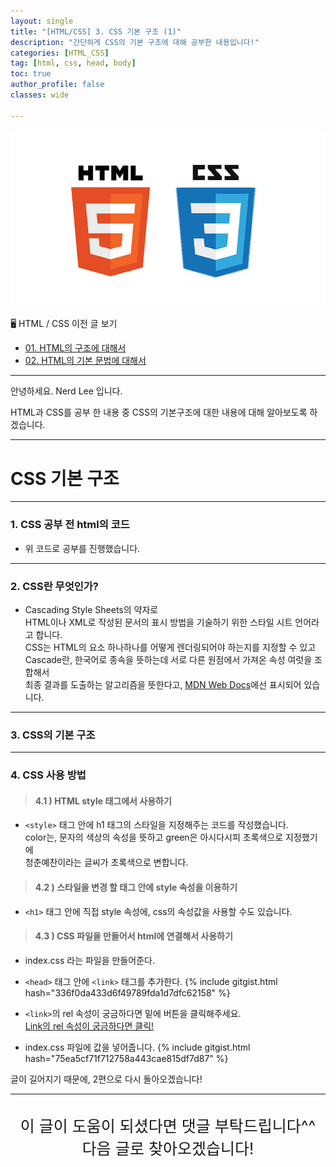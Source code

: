 ```yaml
---
layout: single
title: "[HTML/CSS] 3. CSS 기본 구조 (1)"
description: "간단하게 CSS의 기본 구조에 대해 공부한 내용입니다!"
categories: [HTML_CSS]
tag: [html, css, head, body]
toc: true
author_profile: false
classes: wide

---
```


![](/assets/img/etc/html_css.jpeg)

🖥 HTML / CSS 이전 글 보기

- [01. HTML의 구조에 대해서](/html_css/0001/)
- [02. HTML의 기본 문법에 대해서](/html_css/0002/)

---

안녕하세요. Nerd Lee 입니다.

HTML과 CSS를 공부 한 내용 중 CSS의 기본구조에 대한 내용에 대해 알아보도록 하겠습니다.

---

# CSS 기본 구조

---

### 1. CSS 공부 전 html의 코드

<script src="https://gist.github.com/Nerd-Lee/f4d96a935f5f65292a9407f44552c928.js"></script>

- 위 코드로 공부를 진행했습니다.

---

### 2. CSS란 무엇인가?

- Cascading Style Sheets의 약자로<br>
  HTML이나 XML로 작성된 문서의 표시 방법을 기술하기 위한 스타일 시트 언어라고 합니다.<br>
  CSS는 HTML의 요소 하나하나를 어떻게 렌더링되어야 하는지를 지정할 수 있고<br>
  Cascade란, 한국어로 종속을 뜻하는데 서로 다른 원점에서 가져온 속성 여럿을 조합해서<br>
  최종 결과를 도출하는 알고리즘을 뜻한다고,
  [MDN Web Docs](https://developer.mozilla.org/ko/docs/Web/CSS/Cascade)에선 표시되어 있습니다.

---

### 3. CSS의 기본 구조

<script src="https://gist.github.com/Nerd-Lee/dadb54cbf3f155e11d4542d828a5c953.js"></script>

---

### 4. CSS 사용 방법

> #### 4.1 ) HTML style 태그에서 사용하기

<script src="https://gist.github.com/Nerd-Lee/3e4816d077b7ab01a164444bde3802ce.js"></script>

- `<style>` 태그 안에 h1 태그의 스타일을 지정해주는 코드를 작성했습니다.<br>
  color는, 문자의 색상의 속성을 뜻하고 green은 아시다시피 초록색으로 지정했기에<br>
  청춘예찬이라는 글씨가 초록색으로 변합니다.

> #### 4.2 ) 스타일을 변경 할 태그 안에 style 속성을 이용하기

<script src="https://gist.github.com/Nerd-Lee/675483c4a49d75cf82773fd0b740171e.js"></script>

- `<h1>` 태그 안에 직접 style 속성에, css의 속성값을 사용할 수도 있습니다.

> #### 4.3 ) CSS 파일을 만들어서 html에 연결해서 사용하기

- index.css 라는 파일을 만들어준다.
- `<head>` 태그 안에 `<link>` 태그를 추가한다.
  {% include gitgist.html hash="336f0da433d6f49789fda1d7dfc62158" %}

- `<link>`의 rel 속성이 궁금하다면 밑에 버튼을 클릭해주세요.<br>
  <a href="http://tcpschool.com/html-tag-attrs/link-rel" class="btn btn--primary" target="_blank">Link의 rel 속성이 궁금하다면 클릭!</a>

- index.css 파일에 값을 넣어줍니다.
  {% include gitgist.html hash="75ea5cf71f712758a443cae815df7d87" %}

글이 길어지기 때문에, 2편으로 다시 돌아오겠습니다!

---

<br>

<div style="font-size:25px; text-align:center">
이 글이 도움이 되셨다면 댓글 부탁드립니다^^<br>
다음 글로 찾아오겠습니다!

</div>
